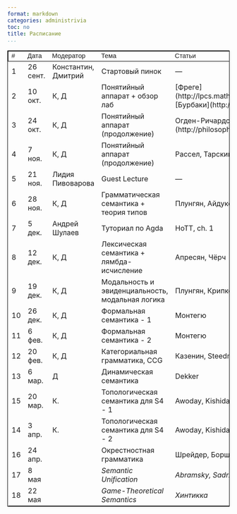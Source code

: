 ```yaml
---
format: markdown
categories: administrivia
toc: no
title: Расписание
...
```


<table style="border:1px solid black;">
    <thead>
        <tr style="border:1px solid black; font: 11pt sans-serif;">
            <td>#</td>
            <td>Дата</td>
            <td>Модератор</td>
            <td>Тема</td>
            <td>Статьи</td>
        </tr>
    </thead>
    <tbody>
        <tr>
            <td>1</td>
            <td>26 сент.</td>
            <td>Константин, Дмитрий</td>
            <td>Стартовый пинок</td>
            <td>&mdash;</td>
        </tr>
        <tr>
            <td>2</td>
            <td>10 окт.</td>
            <td>К, Д</td>
            <td>Понятийный аппарат + обзор лаб</td>
            <td>[Фреге](http://lpcs.math.msu.su/~uspensky/journals/siio/35/35_15FREGE.pdf), [Бурбаки](http://www.ega-math.narod.ru/Math/Bourbaki.htm)</td>
        </tr>
        <tr>
            <td>3</td>
            <td>24 окт.</td>
            <td>К, Д</td>
            <td>Понятийный аппарат (продолжение)</td>
            <td>Огден-Ричардс, [Карнап](http://philosophy.ru/library/carnap/02.html), Голдблатт (гл. 1)</td>
        </tr>
        <tr>
            <td>4</td>
            <td>7 ноя.</td>
            <td>К, Д</td>
            <td>Понятийный аппарат (продолжение)</td>
            <td>Рассел, Тарский</td>
        </tr>
        <tr>
            <td>5</td>
            <td>21 ноя.</td>
            <td>Лидия Пивоварова</td>
            <td>Guest Lecture</td>
            <td>&mdash;</td>
        </tr>
        <tr>
            <td>6</td>
            <td>28 ноя.</td>
            <td>К, Д</td>
            <td>Грамматическая семантика + теория типов</td>
            <td>Плунгян, Айдукевич</td>
        </tr>
        <tr>
            <td>7</td>
            <td>5 дек.</td>
            <td>Андрей Шулаев</td>
            <td>Туториал по Agda</td>
            <td>HoTT, ch. 1</td>
        </tr>
        <tr>
            <td>8</td>
            <td>12 дек.</td>
            <td>К, Д</td>
            <td>Лексическая семантика + лямбда-исчисление</td>
            <td>Апресян, Чёрч</td>
        </tr>
        <tr>
            <td>9</td>
            <td>19 дек.</td>
            <td>К, Д</td>
            <td>Модальность и эвиденциальность, модальная логика</td>
            <td>Плунгян, Крипке</td>
        </tr>
        <tr>
            <td>10</td>
            <td>26 дек.</td>
            <td>К, Д</td>
            <td>Формальная семантика - 1</td>
            <td>Монтегю</td>
        </tr>
        <tr>
            <td>11</td>
            <td>6 фев.</td>
            <td>К, Д</td>
            <td>Формальная семантика - 2</td>
            <td>Монтегю</td>
        </tr>
        <tr>
            <td>12</td>
            <td>20 фев.</td>
            <td>К, Д</td>
            <td>Категориальная грамматика, CCG</td>
            <td>Казенин, Steedman-Baldridge</td>
        </tr>
        <tr>
            <td>13</td>
            <td>6 мар.</td>
            <td>Д</td>
            <td>Динамическая семантика</td>
            <td>Dekker</td>
        </tr>
        <tr>
            <td>15</td>
            <td>20 мар.</td>
            <td>К.</td>
            <td>Топологическая семантика для S4 - 1</td>
            <td>Awoday, Kishida</td>
        </tr>
        <tr>
            <td>14</td>
            <td>3 апр.</td>
            <td>К.</td>
            <td>Топологическая семантика для S4 - 2</td>
            <td>Awoday, Kishida</td>
        </tr>
        <tr>
            <td>16</td>
            <td>24 апр.</td>
            <td></td>
            <td>Окрестностная грамматика</td>
            <td>Шрейдер, Борщев-Хомяков, Лапшин</td>
        </tr>
        <tr>
            <td>17</td>
            <td>8 мая</td>
            <td></td>
            <td><i>Semantic Unification</i></td>
            <td><i>Abramsky, Sadrzadeh</i></td>
        </tr>
        <tr>
            <td>18</td>
            <td>22 мая</td>
            <td></td>
            <td><i>Game-Theoretical Semantics</i></td>
            <td><i>Хинтикка</i></td>
        </tr>
    </tbody>
</table>